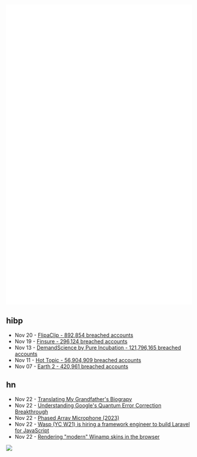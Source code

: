 ![Metrics](https://raw.githubusercontent.com/phixion/phixion/master/metrics.svg)

## hibp

<!--
for https://github.com/phixion/phixion/blob/main/.github/workflows/feeds.yml
-->
<!--START_SECTION:haveibeenpwnd-->
- Nov 20 - [FlipaClip - 892,854 breached accounts](https://haveibeenpwned.com/PwnedWebsites#FlipaClip)
- Nov 19 - [Finsure - 296,124 breached accounts](https://haveibeenpwned.com/PwnedWebsites#Finsure)
- Nov 13 - [DemandScience by Pure Incubation - 121,796,165 breached accounts](https://haveibeenpwned.com/PwnedWebsites#DemandScience)
- Nov 11 - [Hot Topic - 56,904,909 breached accounts](https://haveibeenpwned.com/PwnedWebsites#HotTopic)
- Nov 07 - [Earth 2 - 420,961 breached accounts](https://haveibeenpwned.com/PwnedWebsites#Earth2)
<!--END_SECTION:haveibeenpwnd-->

## hn

<!--
for https://github.com/phixion/phixion/blob/main/.github/workflows/feeds.yml
-->
<!--START_SECTION:hn-->
- Nov 22 - [Translating My Grandfather's Biograpy](https://blog.korny.info/2024/11/17/translating-my-grandfathers-biography)
- Nov 22 - [Understanding Google's Quantum Error Correction Breakthrough](https://www.quantum-machines.co/blog/understanding-googles-quantum-error-correction-breakthrough/)
- Nov 22 - [Phased Array Microphone (2023)](https://benwang.dev/2023/02/26/Phased-Array-Microphone.html)
- Nov 22 - [Wasp (YC W21) is hiring a framework engineer to build Laravel for JavaScript](https://news.ycombinator.com/item?id=42215453)
- Nov 22 - [Rendering "modern" Winamp skins in the browser](https://jordaneldredge.com/notes/webamp-modern/)
<!--END_SECTION:hn-->

<!--
for https://yhype.me
-->
![](https://hit.yhype.me/github/profile?user_id=13013670)
